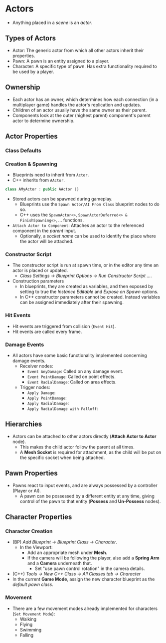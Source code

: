 # Actors

- Anything placed in a _scene_ is an _actor_.

## Types of Actors

- Actor: The generic actor from which all other actors inherit their properties.
- Pawn: A pawn is an entity assigned to a player.
- Character: A specific type of pawn. Has extra functionality required to be used by a player.

## Ownership

- Each actor has an owner, which determines how each connection (in a multiplayer game) handles the actor's replication and updates.
- Children of an actor usually have the same owner as their parent.
- Components look at the outer (highest parent) component's parent actor to determine ownership.

## Actor Properties

### Class Defaults

### Creation & Spawning

- Blueprints need to inherit from `Actor`.
- C++ inherits from `AActor`.

```C++
class AMyActor : public AActor {}
```

- Stored actors can be spawned during gameplay.
  - Blueprints use the `Spawn Actor/AI From Class` blueprint nodes to do so.
  - C++ uses the `SpawnActor<>`, `SpawnActorDeferred<> & FinishSpawning<>`, ... functions.
- `Attach Actor to Component`: Attaches an actor to the referenced component in the _parent_ input.
  - Optionally, a _socket name_ can be used to identify the place where the actor will be attached.

### Constructor Script

- The constructor script is run at spawn time, or in the editor any time an actor is placed or updated.
  - _Class Settings -> Blueprint Options -> Run Constructor Script ..._.
- Construction parameters
  - In blueprints, they are created as variables, and then exposed by setting to true the _Instance Editable_ and _Expose on Spawn_ options.
  - In C++ constructor parameters cannot be created. Instead variables can be assigned immediately after their spawning.

### Hit Events

- Hit events are triggered from collision (`Event Hit`).
- Hit events are called every frame.

### Damage Events

- All actors have some basic functionality implemented concerning damage events.
  - Receiver nodes:
    - `Event AnyDamage`: Called on any damage event.
    - `Event PointDamage`: Called on point effects.
    - `Event RadialDamage`: Called on area effects.
  - Trigger nodes:
    - `Apply Damage`:
    - `Apply PointDamage`:
    - `Apply RadialDamage`:
    - `Apply RadialDamage with Falloff`:

## Hierarchies

- Actors can be attached to other actors directly (**Attach Actor to Actor** node).
  - This makes the child actor follow the parent at all times.
  - A **Mesh Socket** is required for attachment, as the child will be put on the specific socket when being attached.

## Pawn Properties

- Pawns react to input events, and are always possessed by a controller (Player or AI).
  - A pawn can be possessed by a different entity at any time, giving control of the pawn to that entity (**Possess** and **Un-Possess** nodes).

## Character Properties

### Character Creation

- (BP) _Add Blueprint -> Blueprint Class -> Character_.
  - In the Viewport:
    - Add an appropriate mesh under **Mesh**.
    - If the camera will be following the player, also add a **Spring Arm** and a **Camera** underneath that.
      - Set "use pawn control rotation" in the camera details.
- (C++) _Tools -> New C++ Class -> All Classes tab -> Character_
- In the current **Game Mode**, assign the new character blueprint as the _default pawn class_.

### Movement

- There are a few movement modes already implemented for characters (`Set Movement Mode`):
  - Walking
  - Flying
  - Swimming
  - Falling
